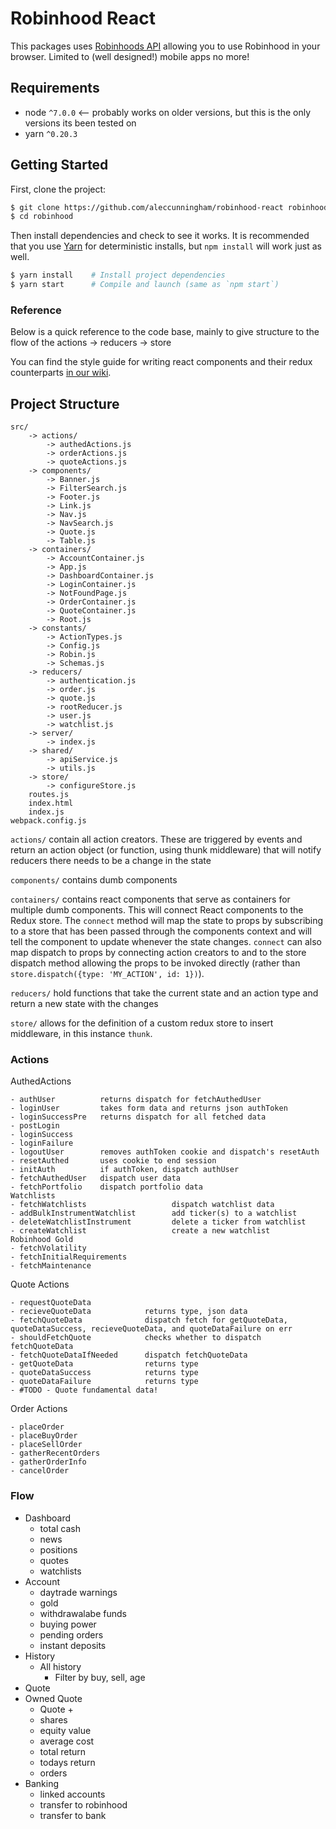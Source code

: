 # Robinhood React

This packages uses [Robinhoods API](https://github.com/sanko/Robinhood) allowing you to use Robinhood in your browser. Limited to (well designed!) mobile apps no more!

## Requirements
* node `^7.0.0`  <-- probably works on older versions, but this is the only versions its been tested on
* yarn `^0.20.3`

## Getting Started

First, clone the project:

```bash
$ git clone https://github.com/aleccunningham/robinhood-react robinhood
$ cd robinhood
```
Then install dependencies and check to see it works. It is recommended that you use [Yarn](https://yarnpkg.com/) for deterministic installs, but `npm install` will work just as well.

```bash
$ yarn install    # Install project dependencies
$ yarn start      # Compile and launch (same as `npm start`)
```

### Reference

Below is a quick reference to the code base, mainly to give structure to the flow of the actions -> reducers -> store

You can find the style guide for writing react components and their redux counterparts [in our wiki](https://github.com/aleccunningham/robinhood-react/wiki/Style-Guide).

## Project Structure

```
src/
    -> actions/
        -> authedActions.js
        -> orderActions.js
        -> quoteActions.js
    -> components/
        -> Banner.js
        -> FilterSearch.js
        -> Footer.js
        -> Link.js
        -> Nav.js
        -> NavSearch.js
        -> Quote.js
        -> Table.js
    -> containers/
        -> AccountContainer.js
        -> App.js
        -> DashboardContainer.js
        -> LoginContainer.js
        -> NotFoundPage.js
        -> OrderContainer.js
        -> QuoteContainer.js
        -> Root.js
    -> constants/
        -> ActionTypes.js
        -> Config.js
        -> Robin.js
        -> Schemas.js
    -> reducers/
        -> authentication.js
        -> order.js
        -> quote.js
        -> rootReducer.js
        -> user.js
        -> watchlist.js
    -> server/
        -> index.js
    -> shared/
        -> apiService.js
        -> utils.js
    -> store/
        -> configureStore.js
    routes.js
    index.html
    index.js
webpack.config.js
```


```actions/``` contain all action creators. These are triggered by events and return an action object (or function, using thunk middleware) that will notify reducers there needs to be a change in the state

```components/``` contains dumb components

```containers/``` contains react components that serve as containers for multiple dumb components. This will connect React components to the Redux store. The ```connect``` method will map the state to props by subscribing to a store that has been passed through the components context and will tell the component to update whenever the state changes. ```connect``` can also map dispatch to props by connecting action creators to and to the store dispatch method allowing the props to be invoked directly (rather than ```store.dispatch({type: 'MY_ACTION', id: 1})```).

```reducers/``` hold functions that take the current state and an action type and return a new state with the changes

```store/``` allows for the definition of a custom redux store to insert middleware, in this instance ```thunk```.

### Actions

AuthedActions

```
- authUser          returns dispatch for fetchAuthedUser
- loginUser         takes form data and returns json authToken
- loginSuccessPre   returns dispatch for all fetched data
- postLogin
- loginSuccess
- loginFailure
- logoutUser        removes authToken cookie and dispatch's resetAuth
- resetAuthed       uses cookie to end session
- initAuth          if authToken, dispatch authUser
- fetchAuthedUser   dispatch user data
- fetchPortfolio    dispatch portfolio data
Watchlists
- fetchWatchlists                   dispatch watchlist data
- addBulkInstrumentWatchlist        add ticker(s) to a watchlist
- deleteWatchlistInstrument         delete a ticker from watchlist
- createWatchlist                   create a new watchlist
Robinhood Gold
- fetchVolatility
- fetchInitialRequirements
- fetchMaintenance
```

Quote Actions
```
- requestQuoteData
- recieveQuoteData            returns type, json data
- fetchQuoteData              dispatch fetch for getQuoteData, quoteDataSuccess, recieveQuoteData, and quoteDataFailure on err
- shouldFetchQuote            checks whether to dispatch fetchQuoteData
- fetchQuoteDataIfNeeded      dispatch fetchQuoteData
- getQuoteData                returns type
- quoteDataSuccess            returns type
- quoteDataFailure            returns type
- #TODO - Quote fundamental data!
```

Order Actions
```
- placeOrder
- placeBuyOrder
- placeSellOrder
- gatherRecentOrders
- gatherOrderInfo
- cancelOrder
```

### Flow

- Dashboard
  - total cash
  - news
  - positions
  - quotes
  - watchlists
- Account
  - daytrade warnings
  - gold
  - withdrawalabe funds
  - buying power
  - pending orders
  - instant deposits
- History
  - All history
    - Filter by buy, sell, age
- Quote
- Owned Quote
  - Quote +
  - shares
  - equity value
  - average cost
  - total return
  - todays return
  - orders
- Banking
  - linked accounts
  - transfer to robinhood
  - transfer to bank
